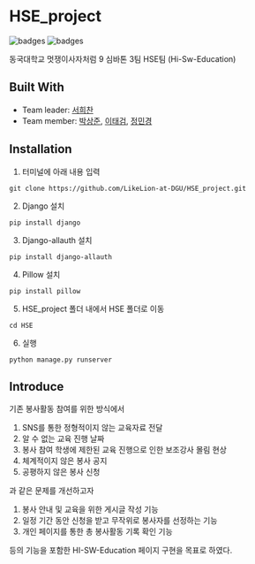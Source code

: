 # HSE_project

![badges](https://img.shields.io/badge/python-3.9-blue)
![badges](https://img.shields.io/badge/Django-3.2.4-yellow)

동국대학교 멋쟁이사자처럼 9 심바톤 3팀 HSE팀 (Hi-Sw-Education)

## Built With

- Team leader: [서희찬](https://github.com/seochan99)
- Team member: [박상준](https://github.com/tkdwns414), [이태검](https://github.com/LeeTaeGeom), [정민경](https://github.com/kkong1007)

## Installation

1. 터미널에 아래 내용 입력

```
git clone https://github.com/LikeLion-at-DGU/HSE_project.git
```

2. Django 설치

```
pip install django
```

3. Django-allauth 설치

```
pip install django-allauth
```

4. Pillow 설치

```
pip install pillow
```

5. HSE_project 폴더 내에서 HSE 폴더로 이동

```
cd HSE
```

6. 실행

```
python manage.py runserver
```

## Introduce

기존 봉사활동 참여를 위한 방식에서 

1. SNS를 통한 정형적이지 않는 교육자료 전달
2. 알 수 없는 교육 진행 날짜
3. 봉사 참여 학생에 제한된 교육 진행으로 인한 보조강사 몰림 현상
4. 체계적이지 않은 봉사 공지
5. 공평하지 않은 봉사 신청

과 같은 문제를 개선하고자

1. 봉사 안내 및 교육을 위한 게시글 작성 기능 
2. 일정 기간 동안 신청을 받고 무작위로 봉사자를 선정하는 기능
3. 개인 페이지를 통한 총 봉사활동 기록 확인 기능

등의 기능을 포함한 HI-SW-Education 페이지 구현을 목표로 하였다.
